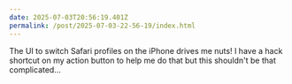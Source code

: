 ```yaml
---
date: 2025-07-03T20:56:19.401Z
permalink: /post/2025-07-03-22-56-19/index.html
---
```


The UI to switch Safari profiles on the iPhone drives me nuts! I have a hack shortcut on my action button to help me do that but this shouldn't be that complicated...